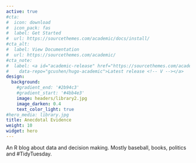 ```yaml
---
active: true
#cta:
#  icon: download
#  icon_pack: fas
#  label: Get Started
#  url: https://sourcethemes.com/academic/docs/install/
#cta_alt:
#  label: View Documentation
#  url: https://sourcethemes.com/academic/
#cta_note:
#  label: <a id="academic-release" href="https://sourcethemes.com/academic/updates"
#    data-repo="gcushen/hugo-academic">Latest release <!-- V --></a>
design:
  background:
    #gradient_end: '#2b94c3'
    #gradient_start: '#4bb4e3'
    image: headers/library2.jpg
    image_darken: 0.4
    text_color_light: true
#hero_media: library.jpg
title: Anecdotal Evidence
weight: 10
widget: hero
---
```


An R blog about data and decision making. Mostly baseball, books, politics and #TidyTuesday.

